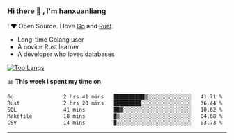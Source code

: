 ### Hi there 👋 , I'm hanxuanliang

<!--
**hanxuanliang/hanxuanliang** is a ✨ _special_ ✨ repository because its `README.md` (this file) appears on your GitHub profile.

Here are some ideas to get you started:

- 🔭 I’m currently working on ...
- 🌱 I’m currently learning ...
- 👯 I’m looking to collaborate on ...
- 🤔 I’m looking for help with ...
- 💬 Ask me about ...
- 📫 How to reach me: ...
- 😄 Pronouns: ...
- ⚡ Fun fact: ...
-->
I ❤ Open Source. I love [Go](https://golang.org) and [Rust](https://www.rust-lang.org/zh-CN/).

* Long-time Golang user
* A novice Rust learner
* A developer who loves databases

[![Top Langs](https://github-readme-stats.vercel.app/api?username=hanxuanliang&show_icons=true&count_private=true&line_height=40)](https://github.com/anuraghazra/github-readme-stats)

📊 **This week I spent my time on**
<!--START_SECTION:waka-->

```txt
Go                2 hrs 41 mins   ██████████▒░░░░░░░░░░░░░░   41.71 %
Rust              2 hrs 20 mins   █████████░░░░░░░░░░░░░░░░   36.44 %
SQL               41 mins         ██▓░░░░░░░░░░░░░░░░░░░░░░   10.62 %
Makefile          18 mins         █▒░░░░░░░░░░░░░░░░░░░░░░░   04.68 %
CSV               14 mins         █░░░░░░░░░░░░░░░░░░░░░░░░   03.73 %
```

<!--END_SECTION:waka-->

***
